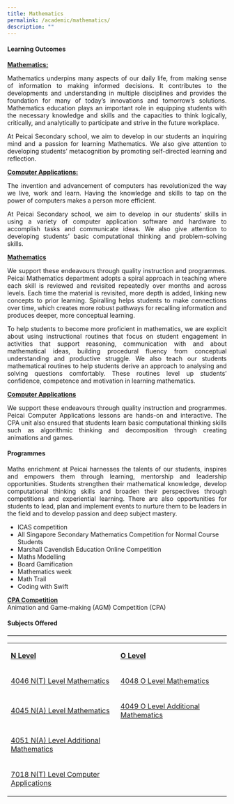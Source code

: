 ```yaml
---
title: Mathematics
permalink: /academic/mathematics/
description: ""
---
```

<h4><strong>Learning Outcomes</strong></h4>
<p><strong><u>Mathematics:<br /></u></strong><p align="justify">Mathematics underpins many aspects of our daily life, from making sense of information to making informed decisions. It contributes to the developments and understanding in multiple disciplines and provides the foundation for many of today&rsquo;s innovations and tomorrow&rsquo;s solutions. Mathematics education plays an important role in equipping students with the necessary knowledge and skills and the capacities to think logically, critically, and analytically to participate and strive in the future workplace.</p>
<p><p align="justify">At Peicai Secondary school, we aim to develop in our students an inquiring mind and a passion for learning Mathematics. We also give attention to developing students&rsquo; metacognition by promoting self-directed learning and reflection.</p>
<p><strong><u>Computer Applications:<br /></u></strong><p align="justify">The invention and advancement of computers has revolutionized the way we live, work and learn. Having the knowledge and skills to tap on the power of computers makes a person more efficient.</p>
<p><p align="justify">At Peicai Secondary school, we aim to develop in our students&rsquo; skills in using a variety of computer application software and hardware to accomplish tasks and communicate ideas. We also give attention to developing students&rsquo; basic computational thinking and problem-solving skills.</p>
<p><strong><u>Mathematics<br /></u></strong><p align="justify">We support these endeavours through quality instruction and programmes. Peicai Mathematics department adopts a spiral approach in teaching where each skill is reviewed and revisited repeatedly over months and across levels. Each time the material is revisited, more depth is added, linking new concepts to prior learning. Spiralling helps students to make connections over time, which creates more robust pathways for recalling information and produces deeper, more conceptual learning.</p>
<p><p align="justify">To help students to become more proficient in mathematics, we are explicit about using instructional routines that focus on student engagement in activities that support reasoning, communication with and about mathematical ideas, building procedural fluency from conceptual understanding and productive struggle. We also teach our students mathematical routines to help students derive an approach to analysing and solving questions comfortably. These routines level up students&rsquo; confidence, competence and motivation in learning mathematics.</p>
<p><strong><u>Computer Applications<br /></u></strong><p align="justify">We support these endeavours through quality instruction and programmes. Peicai Computer Applications lessons are hands-on and interactive. The CPA unit also ensured that students learn basic computational thinking skills such as algorithmic thinking and decomposition through creating animations and games.</p>
<h4><strong>Programmes</strong></h4>
<p><p align="justify">Maths enrichment at Peicai harnesses the talents of our students, inspires and empowers them through learning, mentorship and leadership opportunities. Students strengthen their mathematical knowledge, develop computational thinking skills and broaden their perspectives through competitions and experiential learning. There are also opportunities for students to lead, plan and implement events to nurture them to be leaders in the field and to develop passion and deep subject mastery.</p>
<ul>
<li>ICAS competition</li>
<li>All Singapore Secondary Mathematics Competition for Normal Course Students</li>
<li>Marshall Cavendish Education Online Competition</li>
<li>Maths Modelling</li>
<li>Board Gamification</li>
<li>Mathematics week</li>
<li>Math Trail</li>
<li>Coding with Swift</li>
</ul>
<p><strong><u>CPA Competition</u></strong><br />Animation and Game-making (AGM) Competition (CPA)</p>
<h4><strong>Subjects Offered</strong></h4>
<table style="border-collapse: collapse; width: 100%;" border="1">
<table width="623">
<tbody>
<tr>
<td width="312">
<p><strong><u>N Level</u></strong></p>
</td>
<td width="312">
<p><strong><u>O Level</u></strong></p>
</td>
</tr>
<tr>
<td width="312">
<p><a href="https://www.seab.gov.sg/docs/default-source/national-examinations/syllabus/nlevel/2021syllabus/4046_y21_sy.pdf">4046 N(T) Level Mathematics</a></p>
</td>
<td width="312">
<p><a href="https://www.seab.gov.sg/docs/default-source/national-examinations/syllabus/olevel/2022syllabus/4048_y22_sy.pdf">4048 O Level Mathematics</a></p>
</td>
</tr>
<tr>
<td width="312">
<p><a href="https://www.seab.gov.sg/docs/default-source/national-examinations/syllabus/nlevel/2021syllabus/4045_y21_sy.pdf">4045 N(A) Level Mathematics</a></p>
</td>
<td width="312">
<p><a href="https://www.seab.gov.sg/docs/default-source/national-examinations/syllabus/olevel/2022syllabus/4049_y22_sy.pdf">4049 O Level Additional Mathematics</a></p>
</td>
</tr>
<tr>
<td width="312">
<p><a href="https://www.seab.gov.sg/docs/default-source/national-examinations/syllabus/nlevel/2021syllabus/4051_y21_sy.pdf">4051 N(A) Level Additional Mathematics</a></p>
</td>
<td width="312">
<p>&nbsp;</p>
</td>
</tr>
<tr>
<td width="312">
<p><a href="https://www.seab.gov.sg/docs/default-source/national-examinations/syllabus/nlevel/2022syllabus/7018_y22_sy.pdf">7018 N(T) Level Computer Applications</a></p>
</td>
</tr>
</tbody>
</table>